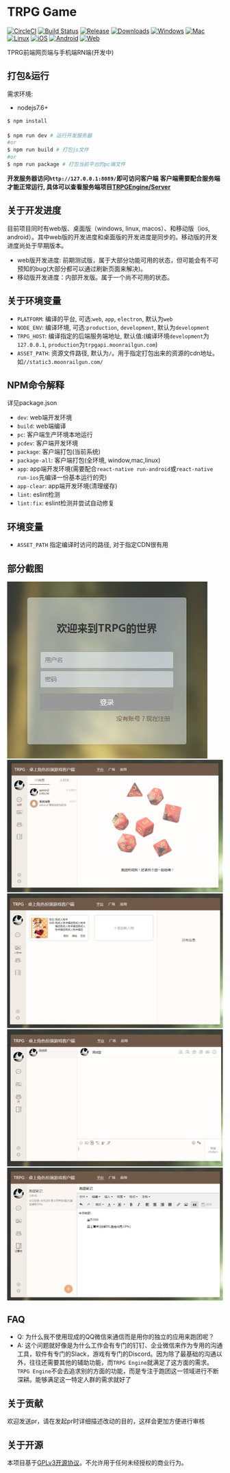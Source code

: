 # TRPG Game

[![CircleCI](https://circleci.com/gh/TRPGEngine/Client/tree/release.svg?style=svg)](https://circleci.com/gh/TRPGEngine/Client/tree/release)
[![Build Status](https://travis-ci.org/TRPGEngine/Client.svg?branch=master)](https://travis-ci.org/TRPGEngine/Client)
[![Release](https://img.shields.io/github/release/TRPGEngine/Client.svg)](https://github.com/TRPGEngine/Client/releases)
[![Downloads](https://img.shields.io/github/downloads/TRPGEngine/Client/total.svg)](https://github.com/TRPGEngine/Client/releases)
[![Windows](https://img.shields.io/badge/platform-windows-blue.svg)]()
[![Mac](https://img.shields.io/badge/platform-mac-blue.svg)]()
[![Linux](https://img.shields.io/badge/platform-linux-blue.svg)]()
[![iOS](https://img.shields.io/badge/platform-ios-orange.svg)]()
[![Android](https://img.shields.io/badge/platform-android-orange.svg)]()
[![Web](https://img.shields.io/badge/platform-web-green.svg)]()

TPRG前端网页端与手机端RN端(开发中)

<!-- ## 开发版下载

**开发版不一定是一个稳定可用版本。请下载时候注意**

- [trpg-game-client-win32-ia32](https://minhaskamal.github.io/DownGit/#/home?url=https://github.com/TRPGEngine/Client/tree/gh-pages/app/trpg-game-client-win32-ia32)
- [trpg-game-client-win32-x64](https://minhaskamal.github.io/DownGit/#/home?url=https://github.com/TRPGEngine/Client/tree/gh-pages/app/trpg-game-client-win32-x64)
- [trpg-game-client-darwin-x64](https://minhaskamal.github.io/DownGit/#/home?url=https://github.com/TRPGEngine/Client/tree/gh-pages/app/trpg-game-client-darwin-x64)
- [trpg-game-client-linux-ia32](https://minhaskamal.github.io/DownGit/#/home?url=https://github.com/TRPGEngine/Client/tree/gh-pages/app/trpg-game-client-linux-ia32)
- [trpg-game-client-linux-x64](https://minhaskamal.github.io/DownGit/#/home?url=https://github.com/TRPGEngine/Client/tree/gh-pages/app/trpg-game-client-linux-x64)
- [trpg-game-client-linux-arm64](https://minhaskamal.github.io/DownGit/#/home?url=https://github.com/TRPGEngine/Client/tree/gh-pages/app/trpg-game-client-linux-arm64)
- [trpg-game-client-linux-armv7l](https://minhaskamal.github.io/DownGit/#/home?url=https://github.com/TRPGEngine/Client/tree/gh-pages/app/trpg-game-client-linux-armv7l) -->

## 打包&运行

需求环境:
- nodejs7.6+

```bash
$ npm install

$ npm run dev # 运行开发服务器
#or
$ npm run build # 打包js文件
#or
$ npm run package # 打包当前平台的pc端文件
```

**开发服务器访问`http://127.0.0.1:8089/`即可访问客户端**
**客户端需要配合服务端才能正常运行, 具体可以查看服务端项目[TRPGEngine/Server](https://github.com/TRPGEngine/Server)**

## 关于开发进度

目前项目同时有web版、桌面版（windows, linux, macos）、和移动版（ios, android）。其中web版的开发进度和桌面版的开发进度是同步的。移动版的开发进度尚处于早期版本。
- web版开发进度: 前期测试版，属于大部分功能可用的状态，但可能会有不可预知的bug(大部分都可以通过刷新页面来解决)。
- 移动版开发进度：内部开发版。属于一个尚不可用的状态。

## 关于环境变量
- `PLATFORM`: 编译的平台, 可选:`web`, `app`, `electron`, 默认为`web`
- `NODE_ENV`: 编译环境, 可选:`production`, `development`, 默认为`development`
- `TRPG_HOST`: 编译指定的后端服务端地址, 默认值:(编译环境`development`为`127.0.0.1`, `production`为`trpgapi.moonrailgun.com`)
- `ASSET_PATH`: 资源文件路径, 默认为`/`。用于指定打包出来的资源的cdn地址。如`//static3.moonrailgun.com/`

## NPM命令解释
详见package.json

- `dev`: web端开发环境
- `build`: web端编译
- `pc`: 客户端生产环境本地运行
- `pcdev`: 客户端开发环境
- `package`: 客户端打包(当前系统)
- `package-all`: 客户端打包(全环境, window,mac,linux)
- `app`: app端开发环境(需要配合`react-native run-android`或`react-native run-ios`先编译一份基本运行的壳)
- `app-clear`: app端开发环境(清理缓存)
- `lint`: eslint检测
- `lint:fix`: eslint检测并尝试自动修复

## 环境变量

- `ASSET_PATH` 指定编译时访问的路径, 对于指定CDN很有用

## 部分截图
![](./doc/login.png)
![](./doc/converse.png)
![](./doc/actor.png)
![](./doc/group.png)
![](./doc/note.png)

## FAQ

- Q: 为什么我不使用现成的QQ微信来通信而是用你的独立的应用来跑团呢？
- A: 这个问题就好像是为什么工作会有专门的钉钉、企业微信来作为专用的沟通工具，软件有专门的Slack，游戏有专门的Discord。因为除了最基础的沟通以外，往往还需要其他的辅助功能，而`TRPG Engine`就满足了这方面的需求。`TRPG Engine`不会去追求别的方面的功能，而是专注于跑团这一领域进行不断深耕。能够满足这一特定人群的需求就好了

## 关于贡献
欢迎发送pr，请在发起pr时详细描述改动的目的，这样会更加方便进行审核

## 关于开源
本项目基于[GPLv3开源协议](./LICENSE)。不允许用于任何未经授权的商业行为。
